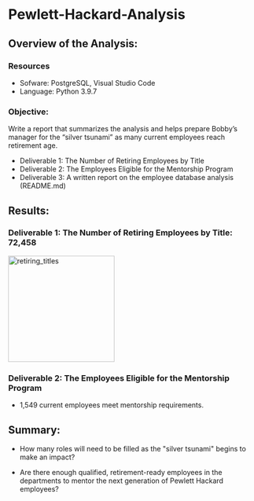 # Pewlett-Hackard-Analysis

## Overview of the Analysis:

### Resources
- Sofware: PostgreSQL, Visual Studio Code
- Language: Python 3.9.7

### Objective: 

Write a report that summarizes the analysis and helps prepare Bobby’s manager for the “silver tsunami” as many current employees reach retirement age.

- Deliverable 1: The Number of Retiring Employees by Title
- Deliverable 2: The Employees Eligible for the Mentorship Program
- Deliverable 3: A written report on the employee database analysis (README.md)

## Results: 

### Deliverable 1: The Number of Retiring Employees by Title: 72,458

<img width="216" alt="retiring_titles" src="https://user-images.githubusercontent.com/93845867/153806419-2301ff7a-54e2-4e95-ad57-fd1831bf355f.png">

### Deliverable 2: The Employees Eligible for the Mentorship Program

- 1,549 current employees meet mentorship requirements.

## Summary:

- How many roles will need to be filled as the "silver tsunami" begins to make an impact? 

- Are there enough qualified, retirement-ready employees in the departments to mentor the next generation of Pewlett Hackard employees?

